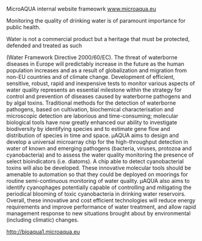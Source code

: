 MicroAQUA internal website frameowrk www.microaqua.eu

Monitoring the quality of drinking water is of paramount importance for public health.

Water is not a commercial product but a heritage that must be protected, defended and treated as such

(Water Framework Directive 2000/60/EC). The threat of waterborne diseases in Europe will predictably increase in the future as the human population increases and as a result of globalization and migration from non-EU countries and of climate change. Development of efficient, sensitive, robust, rapid and inexpensive tests to monitor various aspects of water quality represents an essential milestone within the strategy for control and prevention of diseases caused by waterborne pathogens and by algal toxins. Traditional methods for the detection of waterborne pathogens, based on cultivation, biochemical characterisation and microscopic detection are laborious and time-consuming; molecular biological tools have now greatly enhanced our ability to investigate biodiversity by identifying species and to estimate gene flow and distribution of species in time and space. µAQUA aims to design and develop a universal microarray chip for the high-throughput detection in water of known and emerging pathogens (bacteria, viruses, protozoa and cyanobacteria) and to assess the water quality monitoring the presence of select bioindicators (i.e. diatoms). A chip able to detect cyanobacterial toxins will also be developed. These innovative molecular tools should be amenable to automation so that they could be deployed on moorings for routine semi-continuous monitoring of water quality. µAQUA also aims to identify cyanophages potentially capable of controlling and mitigating the periodical blooming of toxic cyanobacteria in drinking water reservoirs. Overall, these innovative and cost efficient technologies will reduce energy requirements and improve performance of water treatment, and allow rapid management response to new situations brought about by environmental (including climatic) changes.

http://bioaqua1.microaqua.eu

